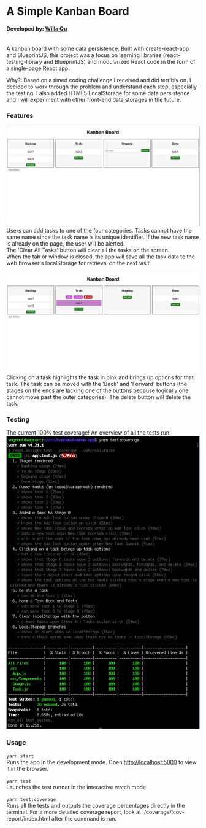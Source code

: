 # A Simple Kanban Board

#### Developed by: [Willa Qu](https://www.linkedin.com/in/michelle-willa-qu/)

<br>
A kanban board with some data persistence. Built with create-react-app and BlueprintJS, this project was a focus on learning libraries (react-testing-library and BlueprintJS) and modularized React code in the form of a single-page React app.

Why?: Based on a timed coding challenge I received and did terribly on. I decided to work through the problem and understand each step, especially the testing. I also added HTML5 LocalStorage for some data persistence and I will experiment with other front-end data storages in the future.

### Features

![App Picture](./readme-pics/Board.png)<br>
Users can add tasks to one of the four categories. Tasks cannot have the same name since the task name is its unique identifier. If the new task name is already on the page, the user will be alerted.
<br>The 'Clear All Tasks' button will clear all the tasks on the screen.
<br>When the tab or window is closed, the app will save all the task data to the web browser's localStorage for retrieval on the next visit.
<br>
<br>
![Picture of a Task Clicked](./readme-pics/Task-Clicked.png)<br>
Clicking on a task highlights the task in pink and brings up options for that task. The task can be moved with the 'Back' and 'Forward' buttons (the stages on the ends are lacking one of the buttons because logically one cannot move past the outer categories). The delete button will delete the task.

### Testing

The current 100% test coverage! An overview of all the tests run:
<br>
![Test Coverage](./readme-pics/Coverage.png)

### Usage

`yarn start`
<br>
Runs the app in the development mode.
Open [http://localhost:5000](http://localhost:5000) to view it in the browser.<br>

`yarn test`
<br>
Launches the test runner in the interactive watch mode.<br>

`yarn test:coverage`
<br>
Runs all the tests and outputs the coverage percentages directly in the terminal. For a more detailed coverage report, look at ./coverage/lcov-report/index.html after the command is run.<br>
